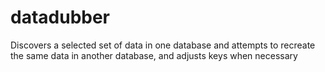 # datadubber
Discovers a selected set of data in one database and attempts to recreate the same data in another database, and adjusts keys when necessary
